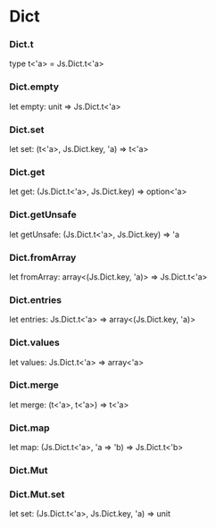 # Dict




### Dict.t
  
type t<'a> = Js.Dict.t<'a>  


### Dict.empty
  
let empty: unit => Js.Dict.t<'a>  


### Dict.set
  
let set: (t<'a>, Js.Dict.key, 'a) => t<'a>  


### Dict.get
  
let get: (Js.Dict.t<'a>, Js.Dict.key) => option<'a>  


### Dict.getUnsafe
  
let getUnsafe: (Js.Dict.t<'a>, Js.Dict.key) => 'a  


### Dict.fromArray
  
let fromArray: array<(Js.Dict.key, 'a)> => Js.Dict.t<'a>  


### Dict.entries
  
let entries: Js.Dict.t<'a> => array<(Js.Dict.key, 'a)>  


### Dict.values
  
let values: Js.Dict.t<'a> => array<'a>  


### Dict.merge
  
let merge: (t<'a>, t<'a>) => t<'a>  


### Dict.map
  
let map: (Js.Dict.t<'a>, 'a => 'b) => Js.Dict.t<'b>  


### Dict.Mut
  
  
### Dict.Mut.set
  
let set: (Js.Dict.t<'a>, Js.Dict.key, 'a) => unit  


